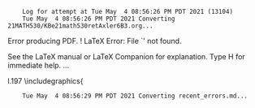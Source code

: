         Log for attempt at Tue May  4 08:56:26 PM PDT 2021 (13104)
        Tue May  4 08:56:26 PM PDT 2021 Converting 21MATH530/KBe21math530retAxler6B3.org...
Error producing PDF.
! LaTeX Error: File `' not found.

See the LaTeX manual or LaTeX Companion for explanation.
Type  H <return>  for immediate help.
 ...                                              
                                                  
l.197 \includegraphics{

        Tue May  4 08:56:29 PM PDT 2021 Converting recent_errors.md...
